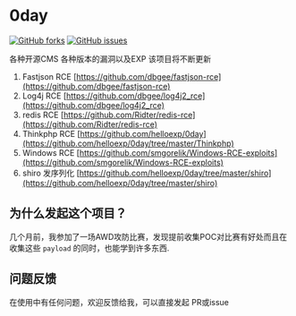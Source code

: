 # 0day
[![GitHub forks](https://img.shields.io/github/forks/helloexp/0day)](https://github.com/helloexp/0day/network)  [![GitHub issues](https://img.shields.io/github/issues/helloexp/0day)](https://github.com/helloexp/0day/issues)  
  
各种开源CMS 各种版本的漏洞以及EXP 该项目将不断更新

1. Fastjson RCE [https://github.com/dbgee/fastjson-rce](https://github.com/dbgee/fastjson-rce)
2. Log4j RCE [https://github.com/dbgee/log4j2_rce](https://github.com/dbgee/log4j2_rce)
3. redis RCE [https://github.com/Ridter/redis-rce](https://github.com/Ridter/redis-rce)
4. Thinkphp RCE [https://github.com/helloexp/0day](https://github.com/helloexp/0day/tree/master/Thinkphp)
5. Windows RCE [https://github.com/smgorelik/Windows-RCE-exploits](https://github.com/smgorelik/Windows-RCE-exploits)
6. shiro 发序列化 [https://github.com/helloexp/0day/tree/master/shiro](https://github.com/helloexp/0day/tree/master/shiro)

## 为什么发起这个项目？
几个月前，我参加了一场AWD攻防比赛，发现提前收集POC对比赛有好处而且在收集这些 `payload` 的同时，也能学到许多东西.
## 问题反馈 
在使用中有任何问题，欢迎反馈给我，可以直接发起 PR或issue

